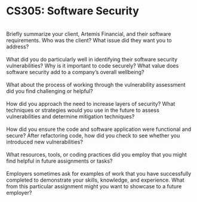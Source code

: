 # CS305: Software Security

<br> Briefly summarize your client, Artemis Financial, and their software requirements. Who was the client? What issue did they want you to address?
<br>
<br> What did you do particularly well in identifying their software security vulnerabilities? Why is it important to code securely? What value does software security add to a company’s overall wellbeing?
<br>
<br> What about the process of working through the vulnerability assessment did you find challenging or helpful?
<br>
<br> How did you approach the need to increase layers of security? What techniques or strategies would you use in the future to assess vulnerabilities and determine mitigation techniques?
<br>
<br> How did you ensure the code and software application were functional and secure? After refactoring code, how did you check to see whether you introduced new vulnerabilities?
<br>
<br> What resources, tools, or coding practices did you employ that you might find helpful in future assignments or tasks?
<br>
<br> Employers sometimes ask for examples of work that you have successfully completed to demonstrate your skills, knowledge, and experience. What from this particular assignment might you want to showcase to a future employer?
